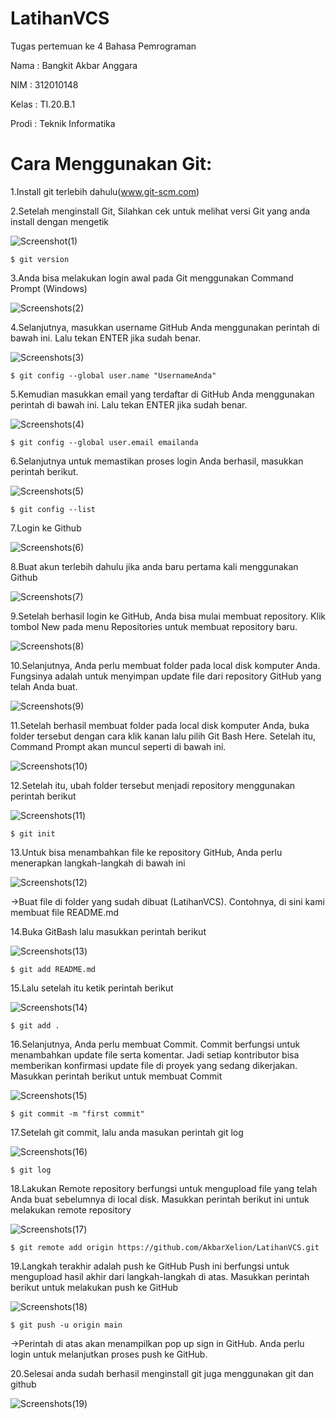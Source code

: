 # LatihanVCS
Tugas pertemuan ke 4 Bahasa Pemrograman

Nama	: Bangkit Akbar Anggara

NIM 	: 312010148

Kelas 	: TI.20.B.1

Prodi 	: Teknik Informatika

# Cara Menggunakan Git:

1.Install git terlebih dahulu(www.git-scm.com)

2.Setelah menginstall Git, Silahkan cek untuk melihat versi Git yang anda install dengan mengetik

![Screenshot(1)](Screenshots/Screenshot(1).png)
	
	$ git version

3.Anda bisa melakukan login awal pada Git menggunakan Command Prompt (Windows)

![Screenshots(2)](Screenshots/Screenshot(2).png)

4.Selanjutnya, masukkan username GitHub Anda menggunakan perintah di bawah ini. Lalu tekan ENTER jika sudah benar.

![Screenshots(3)](Screenshots/Screenshot(3).png)

	$ git config --global user.name "UsernameAnda"

5.Kemudian masukkan email yang terdaftar di GitHub Anda menggunakan perintah di bawah ini. Lalu tekan ENTER jika sudah benar.

![Screenshots(4)](Screenshots/Screenshot(4).png)

	$ git config --global user.email emailanda

6.Selanjutnya untuk memastikan proses login Anda berhasil, masukkan perintah berikut.

![Screenshots(5)](Screenshots/Screenshot(5).png)

	$ git config --list

7.Login ke Github

![Screenshots(6)](Screenshots/Screenshot(6).png)

8.Buat akun terlebih dahulu jika anda baru pertama kali menggunakan Github

![Screenshots(7)](Screenshots/Screenshot(7).png)

9.Setelah berhasil login ke GitHub, Anda bisa mulai membuat repository. Klik tombol New pada menu Repositories untuk membuat repository baru.

![Screenshots(8)](Screenshots/Screenshot(8).png)

10.Selanjutnya, Anda perlu membuat folder pada local disk komputer Anda. Fungsinya adalah untuk menyimpan update file dari repository GitHub yang telah Anda buat.

![Screenshots(9)](Screenshots/Screenshot(9).png)

11.Setelah berhasil membuat folder pada local disk komputer Anda, buka folder tersebut dengan cara klik kanan lalu pilih Git Bash Here. Setelah itu, Command Prompt akan muncul seperti di bawah ini.

![Screenshots(10)](Screenshots/Screenshot(10).png)

12.Setelah itu, ubah folder tersebut menjadi repository menggunakan perintah berikut

![Screenshots(11)](Screenshots/Screenshot(11).png)

	$ git init

13.Untuk bisa menambahkan file ke repository GitHub, Anda perlu menerapkan langkah-langkah di bawah ini

![Screenshots(12)](Screenshots/Screenshot(12).png)

->Buat file di folder yang sudah dibuat (LatihanVCS). Contohnya, di sini kami membuat file README.md

14.Buka GitBash lalu masukkan perintah berikut

![Screenshots(13)](Screenshots/Screenshot(13).png)

	$ git add README.md

15.Lalu setelah itu ketik perintah berikut

![Screenshots(14)](Screenshots/Screenshot(14).png)

	$ git add .

16.Selanjutnya, Anda perlu membuat Commit. Commit berfungsi untuk menambahkan update file serta komentar. Jadi setiap kontributor bisa memberikan konfirmasi update file di proyek yang sedang dikerjakan. Masukkan perintah berikut untuk membuat Commit

![Screenshots(15)](Screenshots/Screenshot(15).png)

	$ git commit -m "first commit"

17.Setelah git commit, lalu anda masukan perintah git log

![Screenshots(16)](Screenshots/Screenshot(16).png)

	$ git log

18.Lakukan Remote repository berfungsi untuk mengupload file yang telah Anda buat sebelumnya di local disk. Masukkan perintah berikut ini untuk melakukan remote repository

![Screenshots(17)](Screenshots/Screenshot(17).png)

	$ git remote add origin https://github.com/AkbarXelion/LatihanVCS.git

19.Langkah terakhir adalah push ke GitHub Push ini berfungsi untuk mengupload hasil akhir dari langkah-langkah di atas. Masukkan perintah berikut untuk melakukan push ke GitHub

![Screenshots(18)](Screenshots/Screenshot(18).png)

	$ git push -u origin main

->Perintah di atas akan menampilkan pop up sign in GitHub. Anda perlu login untuk melanjutkan proses push ke GitHub.

20.Selesai anda sudah berhasil menginstall git juga menggunakan git dan github

![Screenshots(19)](Screenshots/Screenshot(19).png)
